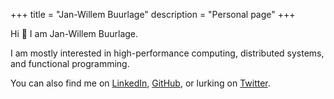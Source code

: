 +++
title = "Jan-Willem Buurlage"
description = "Personal page"
+++

Hi &#128075; I am Jan-Willem Buurlage.

I am mostly interested in high-performance computing, distributed systems, and functional programming.

You can also find me on [LinkedIn](https://www.linkedin.com/in/jwbuurlage), [GitHub](https://github.com/jwbuurlage/), or lurking on [Twitter](https://twitter.com/jwbuurlage).

